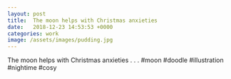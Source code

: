 ```yaml
---
layout: post
title:  The moon helps with Christmas anxieties
date:   2018-12-23 14:53:53 +0000
categories: work
image: /assets/images/pudding.jpg
---
```


The moon helps with Christmas anxieties
.
.
.
#moon #doodle #illustration #nightime #cosy